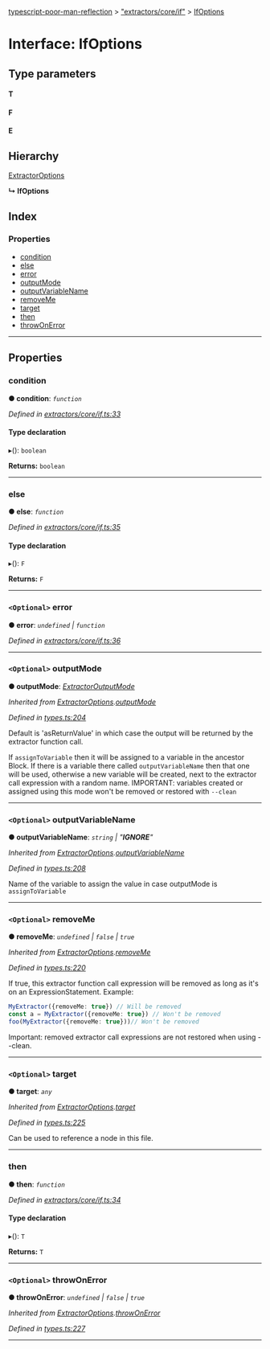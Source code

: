 [typescript-poor-man-reflection](../README.md) > ["extractors/core/if"](../modules/_extractors_core_if_.md) > [IfOptions](../interfaces/_extractors_core_if_.ifoptions.md)

# Interface: IfOptions

## Type parameters
#### T 
#### F 
#### E 
## Hierarchy

 [ExtractorOptions](_types_.extractoroptions.md)

**↳ IfOptions**

## Index

### Properties

* [condition](_extractors_core_if_.ifoptions.md#condition)
* [else](_extractors_core_if_.ifoptions.md#else)
* [error](_extractors_core_if_.ifoptions.md#error)
* [outputMode](_extractors_core_if_.ifoptions.md#outputmode)
* [outputVariableName](_extractors_core_if_.ifoptions.md#outputvariablename)
* [removeMe](_extractors_core_if_.ifoptions.md#removeme)
* [target](_extractors_core_if_.ifoptions.md#target)
* [then](_extractors_core_if_.ifoptions.md#then)
* [throwOnError](_extractors_core_if_.ifoptions.md#throwonerror)

---

## Properties

<a id="condition"></a>

###  condition

**● condition**: *`function`*

*Defined in [extractors/core/if.ts:33](https://github.com/cancerberoSgx/typescript-poor-man-reflection/blob/be10635/src/extractors/core/if.ts#L33)*

#### Type declaration
▸(): `boolean`

**Returns:** `boolean`

___
<a id="else"></a>

###  else

**● else**: *`function`*

*Defined in [extractors/core/if.ts:35](https://github.com/cancerberoSgx/typescript-poor-man-reflection/blob/be10635/src/extractors/core/if.ts#L35)*

#### Type declaration
▸(): `F`

**Returns:** `F`

___
<a id="error"></a>

### `<Optional>` error

**● error**: *`undefined` \| `function`*

*Defined in [extractors/core/if.ts:36](https://github.com/cancerberoSgx/typescript-poor-man-reflection/blob/be10635/src/extractors/core/if.ts#L36)*

___
<a id="outputmode"></a>

### `<Optional>` outputMode

**● outputMode**: *[ExtractorOutputMode](../modules/_types_.md#extractoroutputmode)*

*Inherited from [ExtractorOptions](_types_.extractoroptions.md).[outputMode](_types_.extractoroptions.md#outputmode)*

*Defined in [types.ts:204](https://github.com/cancerberoSgx/typescript-poor-man-reflection/blob/be10635/src/types.ts#L204)*

Default is 'asReturnValue' in which case the output will be returned by the extractor function call.

If `assignToVariable` then it will be assigned to a variable in the ancestor Block. If there is a variable there called `outputVariableName` then that one will be used, otherwise a new variable will be created, next to the extractor call expression with a random name. IMPORTANT: variables created or assigned using this mode won't be removed or restored with `--clean`

___
<a id="outputvariablename"></a>

### `<Optional>` outputVariableName

**● outputVariableName**: *`string` \| "__IGNORE__"*

*Inherited from [ExtractorOptions](_types_.extractoroptions.md).[outputVariableName](_types_.extractoroptions.md#outputvariablename)*

*Defined in [types.ts:208](https://github.com/cancerberoSgx/typescript-poor-man-reflection/blob/be10635/src/types.ts#L208)*

Name of the variable to assign the value in case outputMode is `assignToVariable`

___
<a id="removeme"></a>

### `<Optional>` removeMe

**● removeMe**: *`undefined` \| `false` \| `true`*

*Inherited from [ExtractorOptions](_types_.extractoroptions.md).[removeMe](_types_.extractoroptions.md#removeme)*

*Defined in [types.ts:220](https://github.com/cancerberoSgx/typescript-poor-man-reflection/blob/be10635/src/types.ts#L220)*

If true, this extractor function call expression will be removed as long as it's on an ExpressionStatement. Example:

```ts
MyExtractor({removeMe: true}) // Will be removed
const a = MyExtractor({removeMe: true}) // Won't be removed
foo(MyExtractor({removeMe: true}))// Won't be removed
```

Important: removed extractor call expressions are not restored when using --clean.

___
<a id="target"></a>

### `<Optional>` target

**● target**: *`any`*

*Inherited from [ExtractorOptions](_types_.extractoroptions.md).[target](_types_.extractoroptions.md#target)*

*Defined in [types.ts:225](https://github.com/cancerberoSgx/typescript-poor-man-reflection/blob/be10635/src/types.ts#L225)*

Can be used to reference a node in this file.

___
<a id="then"></a>

###  then

**● then**: *`function`*

*Defined in [extractors/core/if.ts:34](https://github.com/cancerberoSgx/typescript-poor-man-reflection/blob/be10635/src/extractors/core/if.ts#L34)*

#### Type declaration
▸(): `T`

**Returns:** `T`

___
<a id="throwonerror"></a>

### `<Optional>` throwOnError

**● throwOnError**: *`undefined` \| `false` \| `true`*

*Inherited from [ExtractorOptions](_types_.extractoroptions.md).[throwOnError](_types_.extractoroptions.md#throwonerror)*

*Defined in [types.ts:227](https://github.com/cancerberoSgx/typescript-poor-man-reflection/blob/be10635/src/types.ts#L227)*

___

